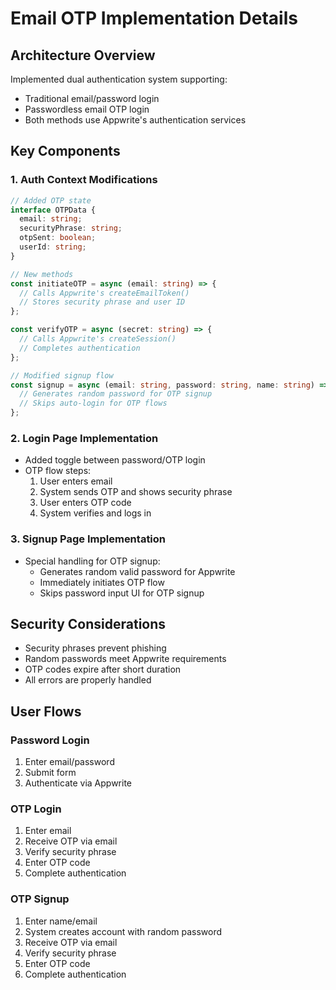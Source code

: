 # Email OTP Implementation Details

## Architecture Overview
Implemented dual authentication system supporting:
- Traditional email/password login
- Passwordless email OTP login
- Both methods use Appwrite's authentication services

## Key Components

### 1. Auth Context Modifications
```typescript
// Added OTP state
interface OTPData {
  email: string;
  securityPhrase: string; 
  otpSent: boolean;
  userId: string;
}

// New methods
const initiateOTP = async (email: string) => {
  // Calls Appwrite's createEmailToken()
  // Stores security phrase and user ID
};

const verifyOTP = async (secret: string) => {
  // Calls Appwrite's createSession()
  // Completes authentication
};

// Modified signup flow
const signup = async (email: string, password: string, name: string) => {
  // Generates random password for OTP signup
  // Skips auto-login for OTP flows
};
```

### 2. Login Page Implementation
- Added toggle between password/OTP login
- OTP flow steps:
  1. User enters email
  2. System sends OTP and shows security phrase
  3. User enters OTP code
  4. System verifies and logs in

### 3. Signup Page Implementation
- Special handling for OTP signup:
  - Generates random valid password for Appwrite
  - Immediately initiates OTP flow
  - Skips password input UI for OTP signup

## Security Considerations
- Security phrases prevent phishing
- Random passwords meet Appwrite requirements
- OTP codes expire after short duration
- All errors are properly handled

## User Flows

### Password Login
1. Enter email/password
2. Submit form
3. Authenticate via Appwrite

### OTP Login
1. Enter email
2. Receive OTP via email
3. Verify security phrase
4. Enter OTP code
5. Complete authentication

### OTP Signup
1. Enter name/email
2. System creates account with random password
3. Receive OTP via email
4. Verify security phrase
5. Enter OTP code
6. Complete authentication
